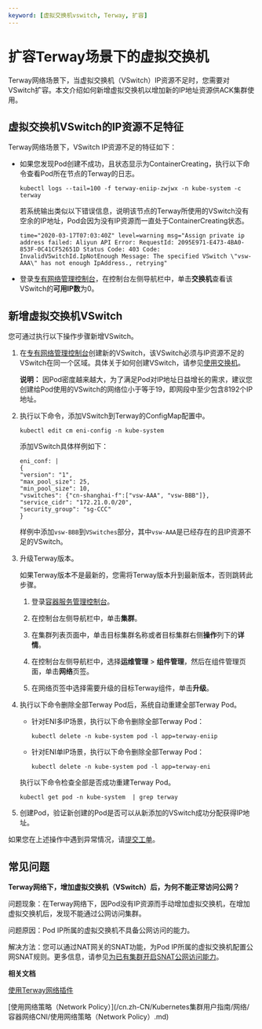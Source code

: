 ```yaml
---
keyword: [虚拟交换机vswitch, Terway, 扩容]
---
```


# 扩容Terway场景下的虚拟交换机

Terway网络场景下，当虚拟交换机（VSwitch）IP资源不足时，您需要对VSwitch扩容。本文介绍如何新增虚拟交换机以增加新的IP地址资源供ACK集群使用。

## 虚拟交换机VSwitch的IP资源不足特征

Terway网络场景下，VSwitch IP资源不足的特征如下：

-   如果您发现Pod创建不成功，且状态显示为ContainerCreating，执行以下命令查看Pod所在节点的Terway的日志。

    ```
    kubectl logs --tail=100 -f terway-eniip-zwjwx -n kube-system -c terway
    ```

    若系统输出类似以下错误信息，说明该节点的Terway所使用的VSwitch没有空余的IP地址，Pod会因为没有IP资源而一直处于ContainerCreating状态。

    ```
    time="2020-03-17T07:03:40Z" level=warning msg="Assign private ip address failed: Aliyun API Error: RequestId: 2095E971-E473-4BA0-853F-0C41CF52651D Status Code: 403 Code: InvalidVSwitchId.IpNotEnough Message: The specified VSwitch \"vsw-AAA\" has not enough IpAddress., retrying"
    ```

-   登录[专有网络管理控制台](https://vpc.console.aliyun.com/)，在控制台左侧导航栏中，单击**交换机**查看该VSwitch的**可用IP数**为0。

## 新增虚拟交换机VSwitch

您可通过执行以下操作步骤新增VSwitch。

1.  在[专有网络管理控制台](https://vpc.console.aliyun.com/)创建新的VSwitch，该VSwitch必须与IP资源不足的VSwitch在同一个区域。具体关于如何创建VSwitch，请参见[使用交换机](/cn.zh-CN/专有网络和交换机/使用交换机.md)。

    **说明：** 因Pod密度越来越大，为了满足Pod对IP地址日益增长的需求，建议您创建给Pod使用的VSwitch的网络位小于等于19，即网段中至少包含8192个IP地址。

2.  执行以下命令，添加VSwitch到Terway的ConfigMap配置中。

    ```
    kubectl edit cm eni-config -n kube-system
    ```

    添加VSwitch具体样例如下：

    ```
    eni_conf: |
    {
    "version": "1",
    "max_pool_size": 25,
    "min_pool_size": 10,
    "vswitches": {"cn-shanghai-f":["vsw-AAA", "vsw-BBB"]},
    "service_cidr": "172.21.0.0/20",
    "security_group": "sg-CCC"
    }
    ```

    样例中添加`vsw-BBB`到`VSwitches`部分，其中`vsw-AAA`是已经存在的且IP资源不足的VSwitch。

3.  升级Terway版本。

    如果Terway版本不是最新的，您需将Terway版本升到最新版本，否则跳转此步骤。

    1.  登录[容器服务管理控制台](https://cs.console.aliyun.com)。

    2.  在控制台左侧导航栏中，单击**集群**。

    3.  在集群列表页面中，单击目标集群名称或者目标集群右侧**操作**列下的**详情**。

    4.  在控制台左侧导航栏中，选择**运维管理** \> **组件管理**，然后在组件管理页面，单击**网络**页签。

    5.  在网络页签中选择需要升级的目标Terway组件，单击**升级**。

4.  执行以下命令删除全部Terway Pod后，系统自动重建全部Terway Pod。

    -   针对ENI多IP场景，执行以下命令删除全部Terway Pod：

        ```
        kubectl delete -n kube-system pod -l app=terway-eniip
        ```

    -   针对ENI单IP场景，执行以下命令删除全部Terway Pod：

        ```
        kubectl delete -n kube-system pod -l app=terway-eni
        ```

    执行以下命令检查全部是否成功重建Terway Pod。

    ```
    kubectl get pod -n kube-system  | grep terway
    ```

5.  创建Pod，验证新创建的Pod是否可以从新添加的VSwitch成功分配获得IP地址。


如果您在上述操作中遇到异常情况，请[提交工单](https://selfservice.console.aliyun.com/ticket/createIndex)。

## 常见问题

**Terway网络下，增加虚拟交换机（VSwitch）后，为何不能正常访问公网？**

问题现象：在Terway网络下，因Pod没有IP资源而手动增加虚拟交换机，在增加虚拟交换机后，发现不能通过公网访问集群。

问题原因：Pod IP所属的虚拟交换机不具备公网访问的能力。

解决方法：您可以通过NAT网关的SNAT功能，为Pod IP所属的虚拟交换机配置公网SNAT规则。更多信息，请参见[为已有集群开启SNAT公网访问能力](/cn.zh-CN/Kubernetes集群用户指南/网络/容器网络CNI/为已有集群开启SNAT公网访问能力.md)。

**相关文档**  


[使用Terway网络插件](/cn.zh-CN/Kubernetes集群用户指南/网络/容器网络CNI/使用Terway网络插件.md)

[使用网络策略（Network Policy）](/cn.zh-CN/Kubernetes集群用户指南/网络/容器网络CNI/使用网络策略（Network Policy）.md)

